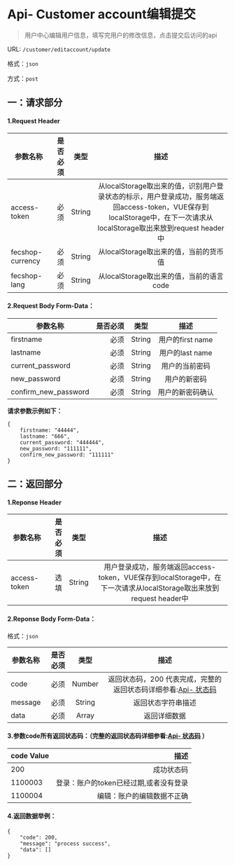 Api- Customer account编辑提交
================

> 用户中心编辑用户信息，填写完用户的修改信息，点击提交后访问的api

URL: `/customer/editaccount/update`

格式：`json`

方式：`post`

一：请求部分
---------

#### 1.Request Header


| 参数名称          | 是否必须    |  类型        |  描述     |
| ------------------| -----:      | :----:       |:----:     |
| access-token      | 必须        |   String     | 从localStorage取出来的值，识别用户登录状态的标示，用户登录成功，服务端返回access-token，VUE保存到localStorage中，在下一次请求从localStorage取出来放到request header中   |
| fecshop-currency  | 必须        |   String     | 从localStorage取出来的值，当前的货币值  |
| fecshop-lang      | 必须        |   String     | 从localStorage取出来的值，当前的语言code  |


#### 2.Request Body Form-Data：


| 参数名称             | 是否必须    |  类型       |  描述     |
| ----------------     | -----:      | :----:      |:----:     |
| firstname            | 必须        |   String    | 用户的first name  |
| lastname             | 必须        |   String    | 用户的last  name  |
| current_password     | 必须        |   String    | 用户的当前密码    |
| new_password         | 必须        |   String    | 用户的新密码      |
| confirm_new_password | 必须        |   String    | 用户的新密码确认  |

**请求参数示例如下：**

```
{
    firstname: "44444",
    lastname: "666",
    current_password: "444444",
    new_password: "111111",
    confirm_new_password: "111111"
}
```

二：返回部分
----------

#### 1.Reponse Header

| 参数名称          | 是否必须    |  类型        |  描述     |
| ------------------| -----:      | :----:       |:----:     |
| access-token      | 选填        |   String     | 用户登录成功，服务端返回access-token，VUE保存到localStorage中，在下一次请求从localStorage取出来放到request header中   |

#### 2.Reponse Body Form-Data：

格式：`json`

| 参数名称        | 是否必须    |  类型       |  描述        |
| ----------------| -----:      | :----:      |:----:        | 
| code            | 必须        |   Number    | 返回状态码，200 代表完成，完整的返回状态码详细参看:[Api- 状态码](fecshop-server-return-code.md) |
| message         | 必须        |   String    | 返回状态字符串描述  |
| data            | 必须        |   Array     | 返回详细数据        |


#### 3.参数code所有返回状态码：（完整的返回状态码详细参看:[Api- 状态码](fecshop-server-return-code.md) ）

| code Value      |        描述                                        |
| ----------------| --------------------------------------------------:| 
| 200             | 成功状态码                                         |  
| 1100003         | 登录：账户的token已经过期,或者没有登录                  | 
| 1100004         | 编辑：账户的编辑数据不正确                             | 



#### 4.返回数据举例：

```
{
    "code": 200,
    "message": "process success",
    "data": []
}
```